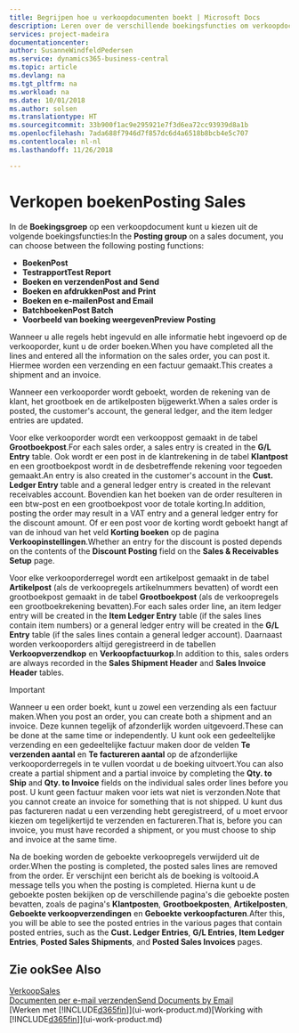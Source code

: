 ```yaml
---
title: Begrijpen hoe u verkoopdocumenten boekt | Microsoft Docs
description: Leren over de verschillende boekingsfuncties om verkoopdocumenten te boeken.
services: project-madeira
documentationcenter: 
author: SusanneWindfeldPedersen
ms.service: dynamics365-business-central
ms.topic: article
ms.devlang: na
ms.tgt_pltfrm: na
ms.workload: na
ms.date: 10/01/2018
ms.author: solsen
ms.translationtype: HT
ms.sourcegitcommit: 33b900f1ac9e295921e7f3d6ea72cc93939d8a1b
ms.openlocfilehash: 7ada688f7946d7f857dc6d4a6518b8bcb4e5c707
ms.contentlocale: nl-nl
ms.lasthandoff: 11/26/2018

---
```

# <a name="posting-sales"></a><span data-ttu-id="e7bf4-103">Verkopen boeken</span><span class="sxs-lookup"><span data-stu-id="e7bf4-103">Posting Sales</span></span>
<span data-ttu-id="e7bf4-104">In de **Boekingsgroep** op een verkoopdocument kunt u kiezen uit de volgende boekingsfuncties:</span><span class="sxs-lookup"><span data-stu-id="e7bf4-104">In the **Posting group** on a sales document, you can choose between the following posting functions:</span></span>

* <span data-ttu-id="e7bf4-105">**Boeken**</span><span class="sxs-lookup"><span data-stu-id="e7bf4-105">**Post**</span></span>
* <span data-ttu-id="e7bf4-106">**Testrapport**</span><span class="sxs-lookup"><span data-stu-id="e7bf4-106">**Test Report**</span></span>
* <span data-ttu-id="e7bf4-107">**Boeken en verzenden**</span><span class="sxs-lookup"><span data-stu-id="e7bf4-107">**Post and Send**</span></span>
* <span data-ttu-id="e7bf4-108">**Boeken en afdrukken**</span><span class="sxs-lookup"><span data-stu-id="e7bf4-108">**Post and Print**</span></span>
* <span data-ttu-id="e7bf4-109">**Boeken en e-mailen**</span><span class="sxs-lookup"><span data-stu-id="e7bf4-109">**Post and Email**</span></span>
* <span data-ttu-id="e7bf4-110">**Batchboeken**</span><span class="sxs-lookup"><span data-stu-id="e7bf4-110">**Post Batch**</span></span>
* <span data-ttu-id="e7bf4-111">**Voorbeeld van boeking weergeven**</span><span class="sxs-lookup"><span data-stu-id="e7bf4-111">**Preview Posting**</span></span>

<span data-ttu-id="e7bf4-112">Wanneer u alle regels hebt ingevuld en alle informatie hebt ingevoerd op de verkooporder, kunt u de order boeken.</span><span class="sxs-lookup"><span data-stu-id="e7bf4-112">When you have completed all the lines and entered all the information on the sales order, you can post it.</span></span> <span data-ttu-id="e7bf4-113">Hiermee worden een verzending en een factuur gemaakt.</span><span class="sxs-lookup"><span data-stu-id="e7bf4-113">This creates a shipment and an invoice.</span></span>

<span data-ttu-id="e7bf4-114">Wanneer een verkooporder wordt geboekt, worden de rekening van de klant, het grootboek en de artikelposten bijgewerkt.</span><span class="sxs-lookup"><span data-stu-id="e7bf4-114">When a sales order is posted, the customer's account, the general ledger, and the item ledger entries are updated.</span></span>

<span data-ttu-id="e7bf4-115">Voor elke verkooporder wordt een verkooppost gemaakt in de tabel **Grootboekpost**.</span><span class="sxs-lookup"><span data-stu-id="e7bf4-115">For each sales order, a sales entry is created in the **G/L Entry** table.</span></span> <span data-ttu-id="e7bf4-116">Ook wordt er een post in de klantrekening in de tabel **Klantpost** en een grootboekpost wordt in de desbetreffende rekening voor tegoeden gemaakt.</span><span class="sxs-lookup"><span data-stu-id="e7bf4-116">An entry is also created in the customer's account in the **Cust. Ledger Entry** table and a general ledger entry is created in the relevant receivables account.</span></span> <span data-ttu-id="e7bf4-117">Bovendien kan het boeken van de order resulteren in een btw-post en een grootboekpost voor de totale korting.</span><span class="sxs-lookup"><span data-stu-id="e7bf4-117">In addition, posting the order may result in a VAT entry and a general ledger entry for the discount amount.</span></span> <span data-ttu-id="e7bf4-118">Of er een post voor de korting wordt geboekt hangt af van de inhoud van het veld **Korting boeken** op de pagina **Verkoopinstellingen**.</span><span class="sxs-lookup"><span data-stu-id="e7bf4-118">Whether an entry for the discount is posted depends on the contents of the **Discount Posting** field on the **Sales & Receivables Setup** page.</span></span>

<span data-ttu-id="e7bf4-119">Voor elke verkooporderregel wordt een artikelpost gemaakt in de tabel **Artikelpost** (als de verkoopregels artikelnummers bevatten) of wordt een grootboekpost gemaakt in de tabel **Grootboekpost** (als de verkoopregels een grootboekrekening bevatten).</span><span class="sxs-lookup"><span data-stu-id="e7bf4-119">For each sales order line, an item ledger entry will be created in the **Item Ledger Entry** table (if the sales lines contain item numbers) or a general ledger entry will be created in the **G/L Entry** table (if the sales lines contain a general ledger account).</span></span> <span data-ttu-id="e7bf4-120">Daarnaast worden verkooporders altijd geregistreerd in de tabellen **Verkoopverzendkop** en **Verkoopfactuurkop**.</span><span class="sxs-lookup"><span data-stu-id="e7bf4-120">In addition to this, sales orders are always recorded in the **Sales Shipment Header** and **Sales Invoice Header** tables.</span></span>

> [!IMPORTANT]  
>   <span data-ttu-id="e7bf4-121">Wanneer u een order boekt, kunt u zowel een verzending als een factuur maken.</span><span class="sxs-lookup"><span data-stu-id="e7bf4-121">When you post an order, you can create both a shipment and an invoice.</span></span> <span data-ttu-id="e7bf4-122">Deze kunnen tegelijk of afzonderlijk worden uitgevoerd.</span><span class="sxs-lookup"><span data-stu-id="e7bf4-122">These can be done at the same time or independently.</span></span> <span data-ttu-id="e7bf4-123">U kunt ook een gedeeltelijke verzending en een gedeeltelijke factuur maken door de velden **Te verzenden aantal** en **Te factureren aantal** op de afzonderlijke verkooporderregels in te vullen voordat u de boeking uitvoert.</span><span class="sxs-lookup"><span data-stu-id="e7bf4-123">You can also create a partial shipment and a partial invoice by completing the **Qty. to Ship** and **Qty. to Invoice** fields on the individual sales order lines before you post.</span></span> <span data-ttu-id="e7bf4-124">U kunt geen factuur maken voor iets wat niet is verzonden.</span><span class="sxs-lookup"><span data-stu-id="e7bf4-124">Note that you cannot create an invoice for something that is not shipped.</span></span> <span data-ttu-id="e7bf4-125">U kunt dus pas factureren nadat u een verzending hebt geregistreerd, of u moet ervoor kiezen om tegelijkertijd te verzenden en factureren.</span><span class="sxs-lookup"><span data-stu-id="e7bf4-125">That is, before you can invoice, you must have recorded a shipment, or you must choose to ship and invoice at the same time.</span></span>

<span data-ttu-id="e7bf4-126">Na de boeking worden de geboekte verkoopregels verwijderd uit de order.</span><span class="sxs-lookup"><span data-stu-id="e7bf4-126">When the posting is completed, the posted sales lines are removed from the order.</span></span> <span data-ttu-id="e7bf4-127">Er verschijnt een bericht als de boeking is voltooid.</span><span class="sxs-lookup"><span data-stu-id="e7bf4-127">A message tells you when the posting is completed.</span></span> <span data-ttu-id="e7bf4-128">Hierna kunt u de geboekte posten bekijken op de verschillende pagina's die geboekte posten bevatten, zoals de pagina's **Klantposten**, **Grootboekposten**, **Artikelposten**, **Geboekte verkoopverzendingen** en **Geboekte verkoopfacturen**.</span><span class="sxs-lookup"><span data-stu-id="e7bf4-128">After this, you will be able to see the posted entries in the various pages that contain posted entries, such as the **Cust. Ledger Entries**, **G/L Entries**, **Item Ledger Entries**, **Posted Sales Shipments**, and **Posted Sales Invoices** pages.</span></span>

## <a name="see-also"></a><span data-ttu-id="e7bf4-129">Zie ook</span><span class="sxs-lookup"><span data-stu-id="e7bf4-129">See Also</span></span>
[<span data-ttu-id="e7bf4-130">Verkoop</span><span class="sxs-lookup"><span data-stu-id="e7bf4-130">Sales</span></span>](sales-manage-sales.md)  
[<span data-ttu-id="e7bf4-131">Documenten per e-mail verzenden</span><span class="sxs-lookup"><span data-stu-id="e7bf4-131">Send Documents by Email</span></span>](ui-how-send-documents-email.md)  
<span data-ttu-id="e7bf4-132">[Werken met [!INCLUDE[d365fin](includes/d365fin_md.md)]](ui-work-product.md)</span><span class="sxs-lookup"><span data-stu-id="e7bf4-132">[Working with [!INCLUDE[d365fin](includes/d365fin_md.md)]](ui-work-product.md)</span></span>



